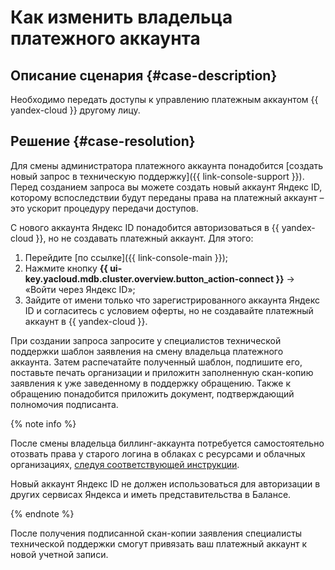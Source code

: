 # Как изменить владельца платежного аккаунта


## Описание сценария {#case-description}

Необходимо передать доступы к управлению платежным аккаунтом {{ yandex-cloud }} другому лицу.

## Решение {#case-resolution}

Для смены администратора платежного аккаунта понадобится [создать новый запрос в техническую поддержку]({{ link-console-support }}).
Перед созданием запроса вы можете создать новый аккаунт Яндекс ID, которому вспоследствии будут переданы права на платежный аккаунт – это ускорит процедуру передачи доступов.

С нового аккаунта Яндекс ID понадобится авторизоваться в {{ yandex-cloud }}, но не создавать платежный аккаунт. Для этого:

1. Перейдите [по ссылке]({{ link-console-main }});
2. Нажмите кнопку **{{ ui-key.yacloud.mdb.cluster.overview.button_action-connect }}** → «Войти через Яндекс ID»;
3. Зайдите от имени только что зарегистрированного аккаунта Яндекс ID и согласитесь с условием оферты, но не создавайте платежный аккаунт в {{ yandex-cloud }}.

При создании запроса запросите у специалистов технической поддержки шаблон заявления на смену владельца платежного аккаунта.
Затем распечатайте полученный шаблон, подпишите его, поставьте печать организации и приложитн заполненную скан-копию заявления к уже заведенному в поддержку обращению.
Также к обращению понадобится приложить документ, подтверждающий полномочия подписанта.

{% note info %}

После смены владельца биллинг-аккаунта потребуется самостоятельно отозвать права у старого логина в облаках с ресурсами и облачных организациях,
[следуя соответствующей инструкции](../../../iam/operations/users/delete.md).

Новый аккаунт Яндекс ID не должен использоваться для авторизации в других сервисах Яндекса и иметь представительства в Балансе.

{% endnote %}

После получения подписанной скан-копии заявления специалисты технической поддержки смогут привязать ваш платежный аккаунт к новой учетной записи.
